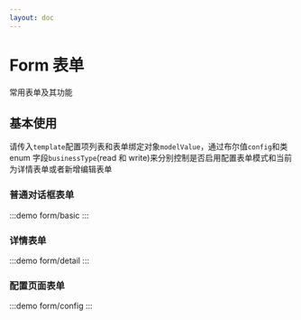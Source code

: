 ```yaml
---
layout: doc
---
```


# Form 表单

常用表单及其功能

## 基本使用

请传入`template`配置项列表和表单绑定对象`modelValue`，通过布尔值`config`和类 enum 字段`businessType`(read 和 write)来分别控制是否启用配置表单模式和当前为详情表单或者新增编辑表单

### 普通对话框表单

:::demo
form/basic
:::

### 详情表单

:::demo
form/detail
:::

### 配置页面表单

:::demo
form/config
:::
